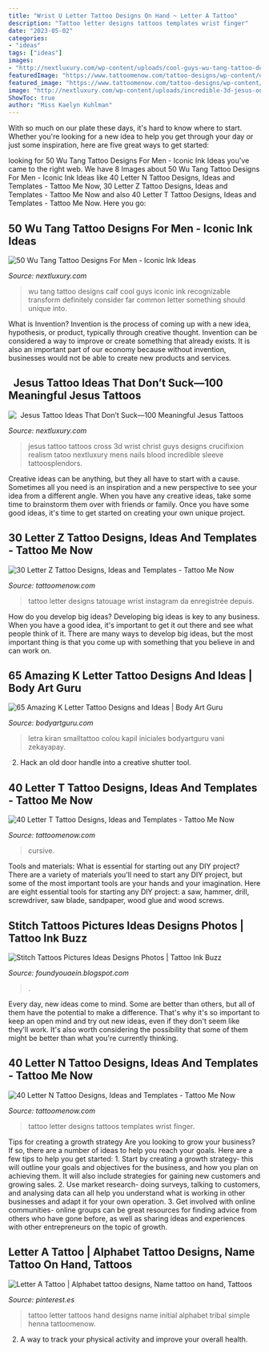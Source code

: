 ```yaml
---
title: "Wrist U Letter Tattoo Designs On Hand ~ Letter A Tattoo"
description: "Tattoo letter designs tattoos templates wrist finger"
date: "2023-05-02"
categories:
- "ideas"
tags: ["ideas"]
images:
- "http://nextluxury.com/wp-content/uploads/cool-guys-wu-tang-tattoo-designs-on-leg-calf.jpg"
featuredImage: "https://www.tattoomenow.com/tattoo-designs/wp-content/uploads/2019/04/Letter-N-Tattoo-10-on-wrist.jpg"
featured_image: "https://www.tattoomenow.com/tattoo-designs/wp-content/uploads/2019/03/Letter-T-Tattoo-05-on-wrist-768x1024.jpg"
image: "http://nextluxury.com/wp-content/uploads/incredible-3d-jesus-on-cross-tattoo-for-guys-wrist.jpg"
ShowToc: true
author: "Miss Kaelyn Kuhlman"
---
```



With so much on our plate these days, it's hard to know where to start. Whether you're looking for a new idea to help you get through your day or just some inspiration, here are five great ways to get started: 

	

		
looking for 50 Wu Tang Tattoo Designs For Men - Iconic Ink Ideas you've came to the right web. We have 8 Images about 50 Wu Tang Tattoo Designs For Men - Iconic Ink Ideas like 40 Letter N Tattoo Designs, Ideas and Templates - Tattoo Me Now, 30 Letter Z Tattoo Designs, Ideas and Templates - Tattoo Me Now and also 40 Letter T Tattoo Designs, Ideas and Templates - Tattoo Me Now. Here you go:
		
    
## 50 Wu Tang Tattoo Designs For Men - Iconic Ink Ideas

<img loading=lazy src="http://nextluxury.com/wp-content/uploads/cool-guys-wu-tang-tattoo-designs-on-leg-calf.jpg" onerror="this.onerror=null;this.src='https://tse4.mm.bing.net/th?id=OIP.5Q6kMu30aQvsr0KntS6mWgHaGs&amp;pid=15.1';" alt="50 Wu Tang Tattoo Designs For Men - Iconic Ink Ideas">

_Source: nextluxury.com_

>wu tang tattoo designs calf cool guys iconic ink recognizable transform definitely consider far common letter something should unique into. 

	

What is Invention?
Invention is the process of coming up with a new idea, hypothesis, or product, typically through creative thought. Invention can be considered a way to improve or create something that already exists. It is also an important part of our economy because without invention, businesses would not be able to create new products and services.

    
## ️ ️ Jesus Tattoo Ideas That Don’t Suck—100 Meaningful Jesus Tattoos

<img loading=lazy src="http://nextluxury.com/wp-content/uploads/incredible-3d-jesus-on-cross-tattoo-for-guys-wrist.jpg" onerror="this.onerror=null;this.src='https://tse2.mm.bing.net/th?id=OIP._2ibiwWdVIgooxt_PAxpYgHaHa&amp;pid=15.1';" alt="️ ️ Jesus Tattoo Ideas That Don’t Suck—100 Meaningful Jesus Tattoos">

_Source: nextluxury.com_

>jesus tattoo tattoos cross 3d wrist christ guys designs crucifixion realism tatoo nextluxury mens nails blood incredible sleeve tattoosplendors. 

	

Creative ideas can be anything, but they all have to start with a cause. Sometimes all you need is an inspiration and a new perspective to see your idea from a different angle. When you have any creative ideas, take some time to brainstorm them over with friends or family. Once you have some good ideas, it's time to get started on creating your own unique project.

    
## 30 Letter Z Tattoo Designs, Ideas And Templates - Tattoo Me Now

<img loading=lazy src="https://www.tattoomenow.com/tattoo-designs/wp-content/uploads/2019/04/Letter-Z-Tattoo-09-on-wrist-300x300.jpg" onerror="this.onerror=null;this.src='https://tse1.mm.bing.net/th?id=OIP.f-h4K8gJq7F_Dpp5Egm7lAAAAA&amp;pid=15.1';" alt="30 Letter Z Tattoo Designs, Ideas and Templates - Tattoo Me Now">

_Source: tattoomenow.com_

>tattoo letter designs tatouage wrist instagram da enregistrée depuis. 

	

How do you develop big ideas?
Developing big ideas is key to any business. When you have a good idea, it's important to get it out there and see what people think of it. There are many ways to develop big ideas, but the most important thing is that you come up with something that you believe in and can work on.

    
## 65 Amazing K Letter Tattoo Designs And Ideas | Body Art Guru

<img loading=lazy src="https://bodyartguru.com/wp-content/uploads/2020/07/Letter-K-TATTOOS-7.jpg" onerror="this.onerror=null;this.src='https://tse4.mm.bing.net/th?id=OIP.gyQODMOLXeCqbQkddUS2fQHaHa&amp;pid=15.1';" alt="65 Amazing K Letter Tattoo Designs and Ideas | Body Art Guru">

_Source: bodyartguru.com_

>letra kiran smalltattoo colou kapil iniciales bodyartguru vani zekayapay. 

	

2. Hack an old door handle into a creative shutter tool.

    
## 40 Letter T Tattoo Designs, Ideas And Templates - Tattoo Me Now

<img loading=lazy src="https://www.tattoomenow.com/tattoo-designs/wp-content/uploads/2019/03/Letter-T-Tattoo-05-on-wrist-768x1024.jpg" onerror="this.onerror=null;this.src='https://tse2.mm.bing.net/th?id=OIP.9wA_yYEWKmxLfNSRPtdpLwHaJ4&amp;pid=15.1';" alt="40 Letter T Tattoo Designs, Ideas and Templates - Tattoo Me Now">

_Source: tattoomenow.com_

>cursive. 

	

Tools and materials: What is essential for starting out any DIY project?
There are a variety of materials you'll need to start any DIY project, but some of the most important tools are your hands and your imagination. Here are eight essential tools for starting any DIY project: a saw, hammer, drill, screwdriver, saw blade, sandpaper, wood glue and wood screws.

    
## Stitch Tattoos Pictures Ideas Designs Photos | Tattoo Ink Buzz

<img loading=lazy src="https://2.bp.blogspot.com/-zBzG1nq298s/UXkx0weQn0I/AAAAAAAALro/9lcSEGpS19s/s1600/stitch+tattoos+design+idea+picture+font+photos+(15).jpg" onerror="this.onerror=null;this.src='https://tse1.mm.bing.net/th?id=OIP.xA7aVnmz2g3jUiL4I0kgNwHaKr&amp;pid=15.1';" alt="Stitch Tattoos Pictures Ideas Designs Photos | Tattoo Ink Buzz">

_Source: foundyouaein.blogspot.com_

>. 

	

Every day, new ideas come to mind. Some are better than others, but all of them have the potential to make a difference. That's why it's so important to keep an open mind and try out new ideas, even if they don't seem like they'll work. It's also worth considering the possibility that some of them might be better than what you're currently thinking.

    
## 40 Letter N Tattoo Designs, Ideas And Templates - Tattoo Me Now

<img loading=lazy src="https://www.tattoomenow.com/tattoo-designs/wp-content/uploads/2019/04/Letter-N-Tattoo-10-on-wrist.jpg" onerror="this.onerror=null;this.src='https://tse2.mm.bing.net/th?id=OIP.7Kel8ImwJ8-KdGTQYyvCNAAAAA&amp;pid=15.1';" alt="40 Letter N Tattoo Designs, Ideas and Templates - Tattoo Me Now">

_Source: tattoomenow.com_

>tattoo letter designs tattoos templates wrist finger. 

	

Tips for creating a growth strategy
Are you looking to grow your business? If so, there are a number of ideas to help you reach your goals. Here are a few tips to help you get started: 1. Start by creating a growth strategy- this will outline your goals and objectives for the business, and how you plan on achieving them. It will also include strategies for gaining new customers and growing sales. 2. Use market research- doing surveys, talking to customers, and analysing data can all help you understand what is working in other businesses and adapt it for your own operation. 3. Get involved with online communities- online groups can be great resources for finding advice from others who have gone before, as well as sharing ideas and experiences with other entrepreneurs on the topic of growth. 
    
## Letter A Tattoo | Alphabet Tattoo Designs, Name Tattoo On Hand, Tattoos

<img loading=lazy src="https://i.pinimg.com/736x/61/b3/3f/61b33f9c1431cf938f2beb6aeac2de31.jpg" onerror="this.onerror=null;this.src='https://tse2.mm.bing.net/th?id=OIP.gp9JbS3LS_mBTKhPJJfhRgAAAA&amp;pid=15.1';" alt="Letter A Tattoo | Alphabet tattoo designs, Name tattoo on hand, Tattoos">

_Source: pinterest.es_

>tattoo letter tattoos hand designs name initial alphabet tribal simple henna tattoomenow. 

	

2. A way to track your physical activity and improve your overall health.


